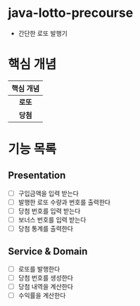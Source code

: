 # java-lotto-precourse
- 간단한 로또 발행기

# 핵심 개념
| 핵심 개념  |
|:------:|
| **로또** |
| **당첨** |

# 기능 목록
## Presentation
- [ ] 구입금액을 입력 받는다
- [ ] 발행한 로또 수량과 번호를 출력한다
- [ ] 당첨 번호를 입력 받는다
- [ ] 보너스 번호를 입력 받는다
- [ ] 당첨 통계를 출력한다

## Service & Domain
- [ ] 로또를 발행한다
- [ ] 당첨 번호를 생성한다
- [ ] 당첨 내역을 계산한다
- [ ] 수익률을 계산한다
